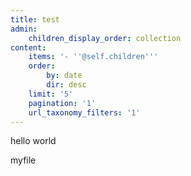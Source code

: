 ```yaml
---
title: test
admin:
    children_display_order: collection
content:
    items: '- ''@self.children'''
    order:
        by: date
        dir: desc
    limit: '5'
    pagination: '1'
    url_taxonomy_filters: '1'
---
```


hello world

myfile
